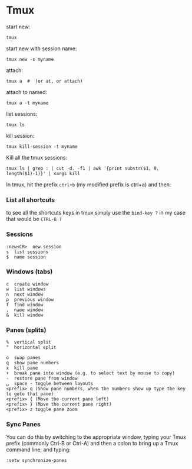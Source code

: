 # Tmux

start new:

```text
tmux
```

start new with session name:

```text
tmux new -s myname
```

attach:

```text
tmux a  #  (or at, or attach)
```

attach to named:

```text
tmux a -t myname
```

list sessions:

```text
tmux ls
```

kill session:

```text
tmux kill-session -t myname
```

Kill all the tmux sessions:

```text
tmux ls | grep : | cut -d. -f1 | awk '{print substr($1, 0, length($1)-1)}' | xargs kill
```

In tmux, hit the prefix `ctrl+b` \(my modified prefix is ctrl+a\) and then:

### List all shortcuts

to see all the shortcuts keys in tmux simply use the `bind-key ?` in my case that would be `CTRL-B ?`

### Sessions

```text
:new<CR>  new session
s  list sessions
$  name session
```

### Windows \(tabs\)

```text
c  create window
w  list windows
n  next window
p  previous window
f  find window
,  name window
&  kill window
```

### Panes \(splits\)

```text
%  vertical split
"  horizontal split

o  swap panes
q  show pane numbers
x  kill pane
+  break pane into window (e.g. to select text by mouse to copy)
-  restore pane from window
⍽  space - toggle between layouts
<prefix> q (Show pane numbers, when the numbers show up type the key to goto that pane)
<prefix> { (Move the current pane left)
<prefix> } (Move the current pane right)
<prefix> z toggle pane zoom
```

### Sync Panes

You can do this by switching to the appropriate window, typing your Tmux prefix \(commonly Ctrl-B or Ctrl-A\) and then a colon to bring up a Tmux command line, and typing:

```text
:setw synchronize-panes
```

